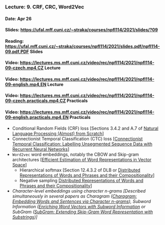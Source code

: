 ### Lecture: 9. CRF, CRC, Word2Vec
#### Date: Apr 26
#### Slides: https://ufal.mff.cuni.cz/~straka/courses/npfl114/2021/slides/?09
#### Reading: https://ufal.mff.cuni.cz/~straka/courses/npfl114/2021/slides.pdf/npfl114-09.pdf,PDF Slides
#### Video: https://lectures.ms.mff.cuni.cz/video/rec/npfl114/2021/npfl114-09-czech.mp4,CZ Lecture
#### Video: https://lectures.ms.mff.cuni.cz/video/rec/npfl114/2021/npfl114-09-english.mp4,EN Lecture
#### Video: https://lectures.ms.mff.cuni.cz/video/rec/npfl114/2021/npfl114-09-czech.practicals.mp4,CZ Practicals
#### Video: https://lectures.ms.mff.cuni.cz/video/rec/npfl114/2021/npfl114-09-english.practicals.mp4,EN Practicals

- Conditional Random Fields (CRF) loss [Sections 3.4.2 and A.7 of [Natural Language Processing (Almost) from Scratch](http://www.jmlr.org/papers/volume12/collobert11a/collobert11a.pdf)]
- Connectionist Temporal Classification (CTC) loss [[Connectionist Temporal Classification: Labelling Unsegmented Sequence Data with Recurrent Neural Networks](https://www.cs.toronto.edu/~graves/icml_2006.pdf)]
- `Word2vec` word embeddings, notably the CBOW and Skip-gram architectures [[Efficient Estimation of Word Representations in Vector Space](https://arxiv.org/abs/1301.3781)]
  - Hierarchical softmax [Section 12.4.3.2 of DLB or [Distributed Representations of Words and Phrases and their Compositionality](https://arxiv.org/abs/1310.4546)]
  - Negative sampling [Distributed Representations of Words and Phrases and their Compositionality](https://arxiv.org/abs/1310.4546)]
- *Character-level embeddings using character n-grams [Described simultaneously in several papers as Charagram ([Charagram: Embedding Words and Sentences via Character n-grams](https://arxiv.org/abs/1607.02789)), Subword Information ([Enriching Word Vectors with Subword Information](https://arxiv.org/abs/1607.04606) or SubGram ([SubGram: Extending Skip-Gram Word Representation with Substrings](http://link.springer.com/chapter/10.1007/978-3-319-45510-5_21))]*
